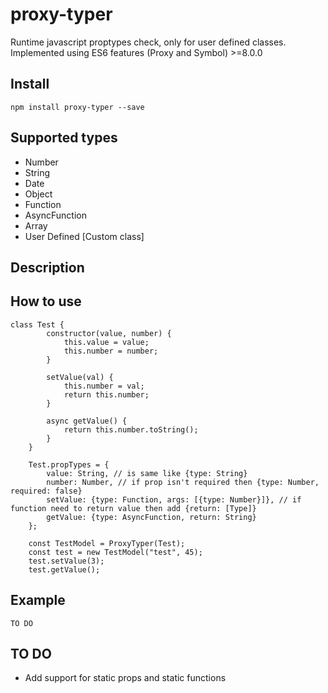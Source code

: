 # proxy-typer

Runtime javascript proptypes check, only for user defined classes. \
Implemented using ES6 features (Proxy and Symbol) >=8.0.0

## Install
    npm install proxy-typer --save

## Supported types
   - Number
   - String
   - Date
   - Object
   - Function
   - AsyncFunction
   - Array
   - User Defined [Custom class]
    
## Description

## How to use
    class Test {
            constructor(value, number) {
                this.value = value;
                this.number = number;
            }

            setValue(val) {
                this.number = val;
                return this.number;
            }

            async getValue() {
                return this.number.toString();
            }
        }

        Test.propTypes = {
            value: String, // is same like {type: String}
            number: Number, // if prop isn't required then {type: Number, required: false}
            setValue: {type: Function, args: [{type: Number}]}, // if function need to return value then add {return: [Type]}
            getValue: {type: AsyncFunction, return: String}
        };

        const TestModel = ProxyTyper(Test);
        const test = new TestModel("test", 45);
        test.setValue(3);
        test.getValue();
## Example
    TO DO
## TO DO
   - Add support for static props and static functions